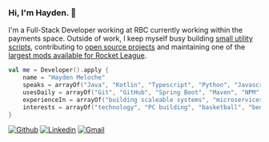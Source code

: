 ### Hi, I'm Hayden. 👋

I'm a Full-Stack Developer working at RBC currently working within the payments space. Outside of work, I keep myself busy building [small utility scripts](https://github.com/HaydenMeloche/thermostat-scheduler), contributing to [open source projects](https://github.com/assertj/assertj-core/pull/1902) and maintaining one of the [largest mods available for Rocket League](https://bakkesplugins.com/plugins/view/108).

```kotlin
val me = Developer().apply {
    name = "Hayden Meloche"
    speaks = arrayOf("Java", "Kotlin", "Typescript", "Python", "Javascript")
    usesDaily = arrayOf("Git", "GitHub", "Spring Boot", "Maven", "NPM", "OpenApi Spec", "Docker", "IntelliJ", "AssertJ", "Mockito")
    experienceIn = arrayOf("building scaleable systems", "microservices", "public speaking", "devops", "CI/CD", "agile development", "advanced design patterns")
    interests = arrayOf("technology", "PC building", "basketball", "ben and jerry's")
}
```
[![Github](https://img.shields.io/badge/-Github-000?style=flat&logo=Github&logoColor=white)](https://github.com/HaydenMeloche)
[![Linkedin](https://img.shields.io/badge/-LinkedIn-blue?style=flat&logo=Linkedin&logoColor=white)](https://www.linkedin.com/in/hayden-meloche/)
[![Gmail](https://img.shields.io/badge/-Gmail-c14438?style=flat&logo=Gmail&logoColor=white)](mailto:meloche.hayden@gmail.com)
